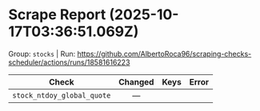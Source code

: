 # Scrape Report (2025-10-17T03:36:51.069Z)

Group: `stocks`  |  Run: https://github.com/AlbertoRoca96/scraping-checks-scheduler/actions/runs/18581616223

| Check | Changed | Keys | Error |
|---|:---:|:--|:--|
| `stock_ntdoy_global_quote` | — |  |  |
